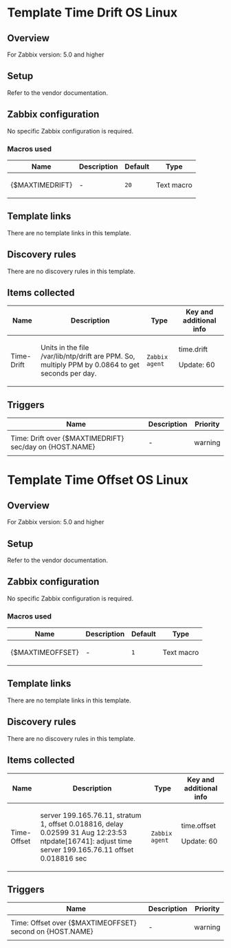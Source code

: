 # Template Time Drift OS Linux

## Overview

For Zabbix version: 5.0 and higher

## Setup

Refer to the vendor documentation.

## Zabbix configuration

No specific Zabbix configuration is required.

### Macros used

|Name|Description|Default|Type|
|----|-----------|-------|----|
|{$MAXTIMEDRIFT}|<p>-</p>|`20`|Text macro|
## Template links

There are no template links in this template.

## Discovery rules

There are no discovery rules in this template.

## Items collected

|Name|Description|Type|Key and additional info|
|----|-----------|----|----|
|Time-Drift|<p>Units in the file /var/lib/ntp/drift are PPM. So, multiply PPM by 0.0864 to get seconds per day.</p>|`Zabbix agent`|time.drift<p>Update: 60</p>|
## Triggers

|Name|Description|Priority|
|----|-----------|----|
|Time: Drift  over  {$MAXTIMEDRIFT} sec/day on {HOST.NAME}|<p>-</p>|warning|
# Template Time Offset OS Linux

## Overview

For Zabbix version: 5.0 and higher

## Setup

Refer to the vendor documentation.

## Zabbix configuration

No specific Zabbix configuration is required.

### Macros used

|Name|Description|Default|Type|
|----|-----------|-------|----|
|{$MAXTIMEOFFSET}|<p>-</p>|`1`|Text macro|
## Template links

There are no template links in this template.

## Discovery rules

There are no discovery rules in this template.

## Items collected

|Name|Description|Type|Key and additional info|
|----|-----------|----|----|
|Time-Offset|<p>server 199.165.76.11, stratum 1, offset 0.018816, delay 0.02599 31 Aug 12:23:53 ntpdate[16741]: adjust time server 199.165.76.11 offset 0.018816 sec</p>|`Zabbix agent`|time.offset<p>Update: 60</p>|
## Triggers

|Name|Description|Priority|
|----|-----------|----|
|Time: Offset over {$MAXTIMEOFFSET} second on {HOST.NAME}|<p>-</p>|warning|
